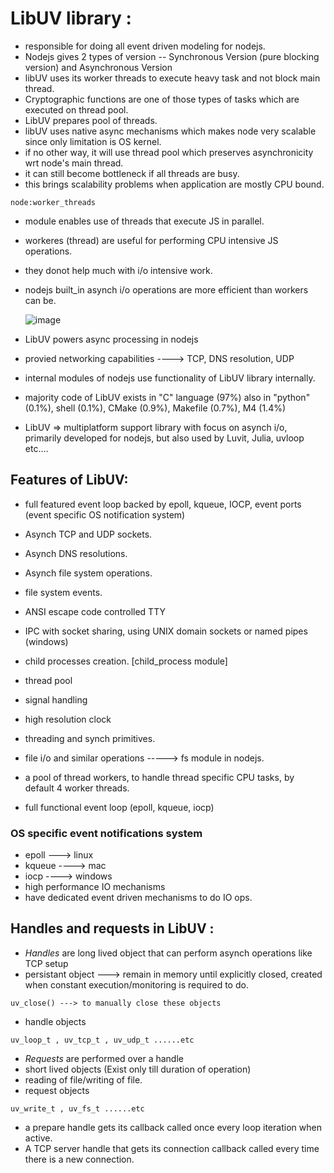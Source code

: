 # LibUV library :
- responsible for doing all event driven modeling for nodejs.
- Nodejs gives 2 types of version -- Synchronous Version (pure blocking version) and Asynchronous Version
- libUV uses its worker threads to execute heavy task and not block main thread.
- Cryptographic functions are one of those types of tasks which are executed on thread pool.
- LibUV prepares pool of threads.
- libUV uses native async mechanisms which makes node very scalable since only limitation is OS kernel.
- if no other way, it will use thread pool which preserves asynchronicity wrt node's main thread.
- it can still become bottleneck if all threads are busy.
- this brings scalability problems when application are mostly CPU bound.
```
node:worker_threads
```
- module enables use of threads that execute JS in parallel.
- workeres (thread) are useful for performing CPU intensive JS operations.
- they donot help much with i/o intensive work.
- nodejs built_in asynch i/o operations are more efficient than workers can be.

  ![image](https://github.com/user-attachments/assets/2b0a9bcd-5b84-4ced-af6d-53c40840d3fa)

- LibUV powers async processing in nodejs
- provied networking capabilities ----> TCP, DNS resolution, UDP
- internal modules of nodejs use functionality of LibUV library internally.
- majority code of LibUV exists in "C" language (97%) also in "python" (0.1%), shell (0.1%), CMake (0.9%), Makefile (0.7%), M4 (1.4%)
- LibUV => multiplatform support library with focus on asynch i/o, primarily developed for nodejs, but also used by Luvit, Julia, uvloop etc....

## Features of LibUV:
- full featured event loop backed by epoll, kqueue, IOCP, event ports (event specific OS notification system)
- Asynch TCP and UDP sockets.
- Asynch DNS resolutions.
- Asynch file system operations.
- file system events.
- ANSI escape code controlled TTY
- IPC with socket sharing, using UNIX domain sockets or named pipes (windows)
- child processes creation. [child_process module]
- thread pool
- signal handling
- high resolution clock
- threading and synch primitives.

- file i/o and similar operations -----> fs module in nodejs.
- a pool of thread workers, to handle thread specific CPU tasks, by default 4 worker threads.
- full functional event loop (epoll, kqueue, iocp)
### OS specific event notifications system
- epoll ---> linux
- kqueue ----> mac
- iocp ----> windows
- high performance IO mechanisms
- have dedicated event driven mechanisms to do IO ops.

## Handles and requests in LibUV :
- *Handles* are long lived object that can perform asynch operations like TCP setup
- persistant object ---> remain in memory until explicitly closed, created when constant execution/monitoring is required to do.
```
uv_close() ---> to manually close these objects
```
- handle objects
```
uv_loop_t , uv_tcp_t , uv_udp_t ......etc
```
- *Requests* are performed over a handle
- short lived objects (Exist only till duration of operation)
- reading of file/writing of file.
- request objects
```
uv_write_t , uv_fs_t ......etc
```
- a prepare handle gets its callback called once every loop iteration when active.
- A TCP server handle that gets its connection callback called every time there is a new connection.

